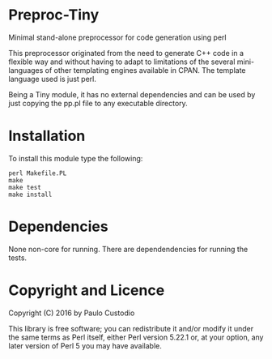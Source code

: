 # Preproc-Tiny

Minimal stand-alone preprocessor for code generation using perl

This preprocessor originated from the need to generate C++ code
in a flexible way and without having to adapt to limitations of
the several mini-languages of other templating engines available
in CPAN. The template language used is just perl.

Being a Tiny module, it has no external dependencies and can be
used by just copying the pp.pl file to any executable directory.

# Installation

To install this module type the following:

    perl Makefile.PL  
    make  
    make test  
    make install

# Dependencies

None non-core for running. There are dependendencies for running the tests.

# Copyright and Licence

Copyright (C) 2016 by Paulo Custodio

This library is free software; you can redistribute it and/or modify
it under the same terms as Perl itself, either Perl version 5.22.1 or,
at your option, any later version of Perl 5 you may have available.
